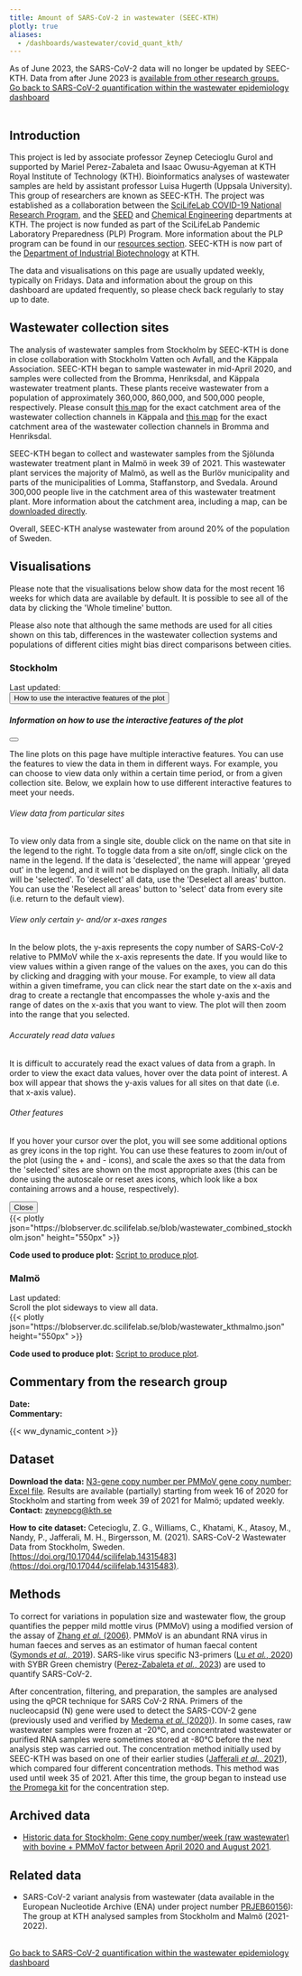 ```yaml
---
title: Amount of SARS-CoV-2 in wastewater (SEEC-KTH)
plotly: true
aliases:
  - /dashboards/wastewater/covid_quant_kth/
---
```


<div class="alert alert-info">As of June 2023, the SARS-CoV-2 data will no longer be updated by SEEC-KTH. Data from after June 2023 is <a href="/dashboards/wastewater/covid_quantification/covid_quant_slu/">available from other research groups.</a></div>

<div class="mt-3">
  <a href="/dashboards/wastewater/covid_quantification/"><i class="bi bi-arrow-left-circle-fill"></i> Go back to SARS-CoV-2 quantification within the wastewater epidemiology dashboard</a>
</div>
<br>

## Introduction

This project is led by associate professor Zeynep Cetecioglu Gurol and supported by Mariel Perez-Zabaleta and Isaac Owusu-Agyeman at KTH Royal Institute of Technology (KTH). Bioinformatics analyses of wastewater samples are held by assistant professor Luisa Hugerth (Uppsala University). This group of researchers are known as SEEC-KTH. The project was established as a collaboration between the [SciLifeLab COVID-19 National Research Program](https://www.scilifelab.se/covid-19), and the [SEED](https://www.kth.se/en/seed) and [Chemical Engineering](https://www.kth.se/ket/chemical-engineering-1.784196) departments at KTH. The project is now funded as part of the SciLifeLab Pandemic Laboratory Preparedness (PLP) Program. More information about the PLP program can be found in our [resources section](/resources/). SEEC-KTH is now part of the [Department of Industrial Biotechnology](https://www.kth.se/dib/department-of-industrial-biotechnology-1.783103) at KTH.

The data and visualisations on this page are usually updated weekly, typically on Fridays. Data and information about the group on this dashboard are updated frequently, so please check back regularly to stay up to date.

## Wastewater collection sites

The analysis of wastewater samples from Stockholm by SEEC-KTH is done in close collaboration with Stockholm Vatten och Avfall, and the Käppala Association. SEEC-KTH began to sample wastewater in mid-April 2020, and samples were collected from the Bromma, Henriksdal, and Käppala wastewater treatment plants. These plants receive wastewater from a population of approximately 360,000, 860,000, and 500,000 people, respectively. Please consult [this map](/wastewater/map_Kappala.pdf) for the exact catchment area of the wastewater collection channels in Käppala and [this map](/wastewater/map_Bromma_Henriksdal.pdf) for the exact catchment area of the wastewater collection channels in Bromma and Henriksdal.

SEEC-KTH began to collect and wastewater samples from the Sjölunda wastewater treatment plant in Malmö in week 39 of 2021. This wastewater plant services the majority of Malmö, as well as the Burlöv municipality and parts of the municipalities of Lomma, Staffanstorp, and Svedala. Around 300,000 people live in the catchment area of this wastewater treatment plant. More information about the catchment area, including a map, can be [downloaded directly](/wastewater/sjolunda.pdf).

Overall, SEEC-KTH analyse wastewater from around 20% of the population of Sweden.

## Visualisations

Please note that the visualisations below show data for the most recent 16 weeks for which data are available by default. It is possible to see all of the data by clicking the 'Whole timeline' button.

Please also note that although the same methods are used for all cities shown on this tab, differences in the wastewater collection systems and populations of different cities might bias direct comparisons between cities.

### Stockholm

<div class="alert alert-info">Last updated: <span id="last_modified_stockholm"></span></div>

<button type="button" class="btn btn-sm btn-outline-secondary mb-2" data-bs-toggle="modal" data-bs-target="#interactiveFeaturesModal">
  How to use the interactive features of the plot
</button>

 <div class="modal fade" id="interactiveFeaturesModal" tabindex="-1" aria-labelledby="interactiveFeaturesModalLabel" aria-hidden="true">
  <div class="modal-dialog modal-lg">
    <div class="modal-content">
      <div class="modal-header">
        <h5 class="modal-title" id="interactiveFeaturesModalLabel">Information on how to use the interactive features of the plot</h5>
        <button type="button" class="btn-close" data-bs-dismiss="modal" aria-label="Close"></button>
      </div>
      <div class="modal-body">
        <p>The line plots on this page have multiple interactive features. You can use the features to view the data in them in different ways. For example, you can choose to view data only within a certain time period, or from a given collection site. Below, we explain how to use different interactive features to meet your needs.</p>
        <h6>View data from particular sites</h6>
        <p>To view only data from a single site, double click on the name on that site in the legend to the right. To toggle data from a site on/off, single click on the name in the legend. If the data is 'deselected', the name will appear 'greyed out' in the legend, and it will not be displayed on the graph. Initially, all data will be 'selected'. To 'deselect' all data, use the 'Deselect all areas' button. You can use the 'Reselect all areas' button to 'select' data from every site (i.e. return to the default view).</p>
        <h6>View only certain y- and/or x-axes ranges</h6>
        <p>In the below plots, the y-axis represents the copy number of SARS-CoV-2 relative to PMMoV while the x-axis represents the date. If you would like to view values within a given range of the values on the axes, you can do this by clicking and dragging with your mouse. For example, to view all data within a given timeframe, you can click near the start date on the x-axis and drag to create a rectangle that encompasses the whole y-axis and the range of dates on the x-axis that you want to view. The plot will then zoom into the range that you selected.</p>
        <h6>Accurately read data values</h6>
        <p>It is difficult to accurately read the exact values of data from a graph. In order to view the exact data values, hover over the data point of interest. A box will appear that shows the y-axis values for all sites on that date (i.e. that x-axis value).</p>
        <h6>Other features</h6>
        <p>If you hover your cursor over the plot, you will see some additional options as grey icons in the top right. You can use these features to zoom in/out of the plot (using the + and - icons), and scale the axes so that the data from the 'selected' sites are shown on the most appropriate axes (this can be done using the autoscale or reset axes icons, which look like a box containing arrows and a house, respectively).</p>
      </div>
      <div class="modal-footer">
        <button type="button" class="btn btn-secondary" data-bs-dismiss="modal">Close</button>
      </div>
    </div>
  </div>
</div>

<div class="plot_wrapper mb-3">
  <div class="table-responsive">{{< plotly json="https://blobserver.dc.scilifelab.se/blob/wastewater_combined_stockholm.json" height="550px" >}}</div>
</div>

**Code used to produce plot:** [Script to produce plot](https://github.com/ScilifelabDataCentre/covid-portal-visualisations/blob/main/wastewater/combined_stockholm_regular.py).

### Malmö

<div class="alert alert-info">Last updated: <span id="last_modified_malmo"></span></div>

<div class="d-md-none alert alert-info">
  Scroll the plot sideways to view all data.
</div>

<div class="plot_wrapper mb-3">
  <div class="table-responsive">{{< plotly json="https://blobserver.dc.scilifelab.se/blob/wastewater_kthmalmo.json" height="550px" >}}</div>
</div>

**Code used to produce plot:** [Script to produce plot](https://github.com/ScilifelabDataCentre/covid-portal-visualisations/blob/main/wastewater/quant_malmo_kthplot.py).

## Commentary from the research group

<div><b>Date:</b> <span id="kth_comment_date"></span><br><b>Commentary:</b> <span id="kth_comment"></span></div>

{{< ww_dynamic_content >}}

## Dataset

**Download the data:** [N3-gene copy number per PMMoV gene copy number; Excel file](https://blobserver.dc.scilifelab.se/blob/stockholm_wastewater_method_Sep_2021.xlsx). Results are available (partially) starting from week 16 of 2020 for Stockholm and starting from week 39 of 2021 for Malmö; updated weekly.\
**Contact:** <zeynepcg@kth.se>

**How to cite dataset:**
Cetecioglu, Z. G., Williams, C., Khatami, K., Atasoy, M., Nandy, P., Jafferali, M. H., Birgersson, M. (2021). SARS-CoV-2 Wastewater Data from Stockholm, Sweden. [https://doi.org/10.17044/scilifelab.14315483](https://doi.org/10.17044/scilifelab.14315483).

## Methods

To correct for variations in population size and wastewater flow, the group quantifies the pepper mild mottle virus (PMMoV) using a modified version of the assay of [Zhang _et al._ (2006)](https://doi.org/10.1371/journal.pbio.0040003). PMMoV is an abundant RNA virus in human faeces and serves as an estimator of human faecal content ([Symonds _et al._, 2019](https://doi.org/10.1371/journal.ppat.1007639)). SARS-like virus specific N3-primers ([Lu _et al._, 2020](https://doi.org/10.3201/eid2608.201246)) with SYBR Green chemistry ([Perez-Zabaleta _et al._, 2023](https://doi.org/10.1016/j.scitotenv.2022.160023)) are used to quantify SARS-CoV-2.

After concentration, filtering, and preparation, the samples are analysed using the qPCR technique for SARS CoV-2 RNA. Primers of the nucleocapsid (N) gene were used to detect the SARS-COV-2 gene (previously used and verified by [Medema _et al._ (2020)](https://doi.org/10.1021/acs.estlett.0c00357)). In some cases, raw wastewater samples were frozen at -20℃, and concentrated wastewater or purified RNA samples were sometimes stored at -80℃ before the next analysis step was carried out. The concentration method initially used by SEEC-KTH was based on one of their earlier studies ([Jafferali _et al._, 2021](https://doi.org/10.1016/j.scitotenv.2020.142939)), which compared four different concentration methods. This method was used until week 35 of 2021. After this time, the group began to instead use [the Promega kit](https://se.promega.com/applications/virus-detection-assay-coronavirus-detection-covid-19-sars-cov-2/wastewater-based-epidemiology-covid19/) for the concentration step.

## Archived data

- [Historic data for Stockholm; Gene copy number/week (raw wastewater) with bovine + PMMoV factor between April 2020 and August 2021](/dashboards/wastewater/covid_quantification/historic_stockholm).

## Related data

- SARS-CoV-2 variant analysis from wastewater (data available in the European Nucleotide Archive (ENA) under project number [PRJEB60156](https://www.ebi.ac.uk/ena/browser/view/PRJEB60156)): The group at KTH analysed samples from Stockholm and Malmö (2021-2022).

<br>
<div class="mt-3">
  <a href="/dashboards/wastewater/covid_quantification/"><i class="bi bi-arrow-left-circle-fill"></i> Go back to SARS-CoV-2 quantification within the wastewater epidemiology dashboard</a>
</div>
